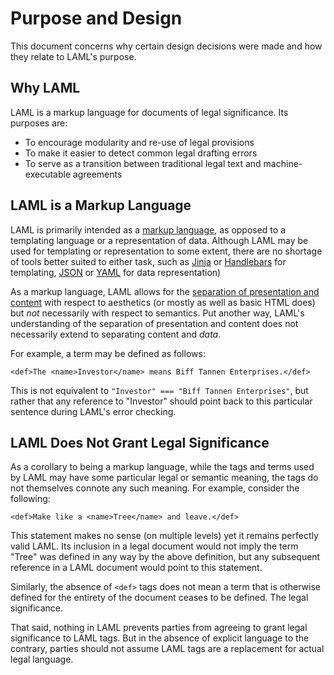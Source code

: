 Purpose and Design
==================

This document concerns why certain design decisions were made and how they relate to LAML's purpose.


Why LAML
--------

LAML is a markup language for documents of legal significance. Its purposes are:

* To encourage modularity and re-use of legal provisions
* To make it easier to detect common legal drafting errors
* To serve as a transition between traditional legal text and machine-executable agreements


LAML is a Markup Language
-------------------------

LAML is primarily intended as a [markup language](http://en.wikipedia.org/wiki/Markup_language), as opposed to a templating language or a representation of data. Although LAML may be used for templating or representation to some extent, there are no shortage of tools better suited to either task, such as [Jinja](http://jinja.pocoo.org/) or [Handlebars](http://handlebarsjs.com/) for templating, [JSON](http://json.org/) or [YAML](http://yaml.org/) for data representation)

As a markup language, LAML allows for the [separation of presentation and content](http://en.wikipedia.org/wiki/Separation_of_presentation_and_content) with respect to aesthetics (or mostly as well as basic HTML does) but *not* necessarily with respect to semantics. Put another way, LAML's understanding of the separation of presentation and content does not necessarily extend to separating content and *data*.

For example, a term may be defined as follows:

    <def>The <name>Investor</name> means Biff Tannen Enterprises.</def>
    
This is not equivalent to `"Investor" === "Biff Tannen Enterprises"`, but rather that any reference to "Investor" should point back to this particular sentence during LAML's error checking.


LAML Does Not Grant Legal Significance
--------------------------------------

As a corollary to being a markup language, while the tags and terms used by LAML may have some particular legal or semantic meaning, the tags do not themselves connote any such meaning. For example, consider the following:

    <def>Make like a <name>Tree</name> and leave.</def>

This statement makes no sense (on multiple levels) yet it remains perfectly valid LAML. Its inclusion in a legal document would not imply the term "Tree" was defined in any way by the above definition, but any subsequent reference in a LAML document would point to this statement.

Similarly, the absence of `<def>` tags does not mean a term that is otherwise defined for the entirety of the document ceases to be defined. The legal significance.

That said, nothing in LAML prevents parties from agreeing to grant legal significance to LAML tags. But in the absence of explicit language to the contrary, parties should not assume LAML tags are a replacement for actual legal language.




